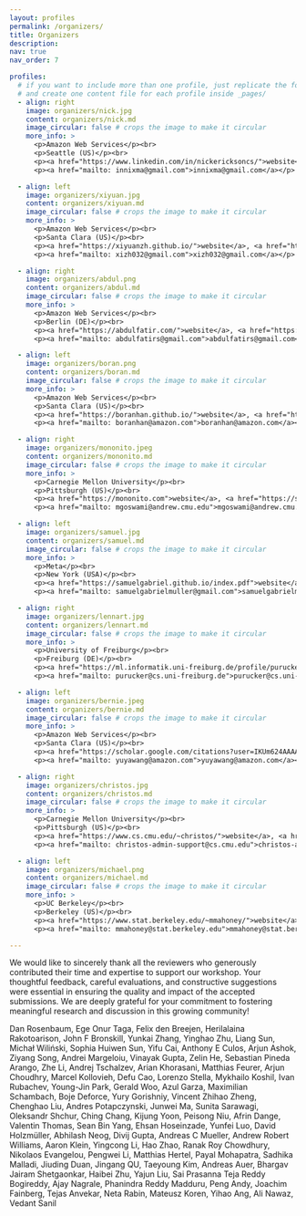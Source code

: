 ```yaml
---
layout: profiles
permalink: /organizers/
title: Organizers 
description: 
nav: true
nav_order: 7

profiles:
  # if you want to include more than one profile, just replicate the following block
  # and create one content file for each profile inside _pages/
  - align: right
    image: organizers/nick.jpg
    content: organizers/nick.md 
    image_circular: false # crops the image to make it circular
    more_info: >
      <p>Amazon Web Services</p><br>
      <p>Seattle (US)</p><br>
      <p><a href="https://www.linkedin.com/in/nickericksoncs/">website</a>, <a href="https://scholar.google.com/citations?user=I0nj-TcAAAAJ&hl=en">google scholar</a> </p>
      <p><a href="mailto: innixma@gmail.com">innixma@gmail.com</a></p>  

  - align: left
    image: organizers/xiyuan.jpg
    content: organizers/xiyuan.md 
    image_circular: false # crops the image to make it circular
    more_info: >
      <p>Amazon Web Services</p><br>
      <p>Santa Clara (US)</p><br>
      <p><a href="https://xiyuanzh.github.io/">website</a>, <a href="https://scholar.google.com/citations?user=pIEuyR8AAAAJ&hl=en">google scholar</a> </p>
      <p><a href="mailto: xizh032@gmail.com">xizh032@gmail.com</a></p>  

  - align: right
    image: organizers/abdul.png
    content: organizers/abdul.md 
    image_circular: false # crops the image to make it circular
    more_info: >
      <p>Amazon Web Services</p><br>
      <p>Berlin (DE)</p><br>
      <p><a href="https://abdulfatir.com/">website</a>, <a href="https://scholar.google.com/citations?hl=en&user=BZ0EoqIAAAAJ&view_op=list_works&sortby=pubdate">google scholar</a> </p>
      <p><a href="mailto: abdulfatirs@gmail.com">abdulfatirs@gmail.com</a></p>

  - align: left
    image: organizers/boran.png
    content: organizers/boran.md 
    image_circular: false # crops the image to make it circular
    more_info: >
      <p>Amazon Web Services</p><br>
      <p>Santa Clara (US)</p><br>
      <p><a href="https://boranhan.github.io/">website</a>, <a href="https://scholar.google.com/citations?user=Prwxh24AAAAJ&hl=en">google scholar</a> </p>
      <p><a href="mailto: boranhan@amazon.com">boranhan@amazon.com</a></p>  

  - align: right
    image: organizers/mononito.jpeg
    content: organizers/mononito.md 
    image_circular: false # crops the image to make it circular
    more_info: >
      <p>Carnegie Mellon University</p><br>
      <p>Pittsburgh (US)</p><br>
      <p><a href="https://mononito.com">website</a>, <a href="https://scholar.google.com/citations?user=TgQ72t0AAAAJ&hl=en&oi=ao">google scholar</a> </p>
      <p><a href="mailto: mgoswami@andrew.cmu.edu">mgoswami@andrew.cmu.edu</a></p>  

  - align: left
    image: organizers/samuel.jpg
    content: organizers/samuel.md 
    image_circular: false # crops the image to make it circular
    more_info: >
      <p>Meta</p><br>
      <p>New York (USA)</p><br>
      <p><a href="https://samuelgabriel.github.io/index.pdf">website</a>, <a href="https://scholar.google.com/citations?user=pevYEjAAAAAJ&hl=en">google scholar</a> </p>
      <p><a href="mailto: samuelgabrielmuller@gmail.com">samuelgabrielmuller@gmail.com</a></p>  

  - align: right
    image: organizers/lennart.jpg
    content: organizers/lennart.md 
    image_circular: false # crops the image to make it circular
    more_info: >
      <p>University of Freiburg</p><br>
      <p>Freiburg (DE)</p><br>
      <p><a href="https://ml.informatik.uni-freiburg.de/profile/purucker/">website</a>, <a href="https://scholar.google.com/citations?user=x_HyTt0AAAAJ&hl=en">google scholar</a> </p>
      <p><a href="mailto: purucker@cs.uni-freiburg.de">purucker@cs.uni-freiburg.de</a></p>  

  - align: left
    image: organizers/bernie.jpeg
    content: organizers/bernie.md 
    image_circular: false # crops the image to make it circular
    more_info: >
      <p>Amazon Web Services</p><br>
      <p>Santa Clara (US)</p><br>
      <p><a href="https://scholar.google.com/citations?user=IKUm624AAAAJ&hl=en">google scholar</a> </p>
      <p><a href="mailto: yuyawang@amazon.com">yuyawang@amazon.com</a></p>  

  - align: right
    image: organizers/christos.jpg
    content: organizers/christos.md 
    image_circular: false # crops the image to make it circular
    more_info: >
      <p>Carnegie Mellon University</p><br>
      <p>Pittsburgh (US)</p><br>
      <p><a href="https://www.cs.cmu.edu/~christos/">website</a>, <a href="https://scholar.google.com/citations?user=nd8lQQIAAAAJ&hl=en">google scholar</a> </p>
      <p><a href="mailto: christos-admin-support@cs.cmu.edu">christos-admin-support@cs.cmu.edu</a></p>  

  - align: left
    image: organizers/michael.png
    content: organizers/michael.md 
    image_circular: false # crops the image to make it circular
    more_info: >
      <p>UC Berkeley</p><br>
      <p>Berkeley (US)</p><br>
      <p><a href="https://www.stat.berkeley.edu/~mmahoney/">website</a>, <a href="https://scholar.google.com/citations?user=QXyvv94AAAAJ&hl=en">google scholar</a> </p>
      <p><a href="mailto: mmahoney@stat.berkeley.edu">mmahoney@stat.berkeley.edu</a></p>  

---
```


We would like to sincerely thank all the reviewers who generously contributed their time and expertise to support our workshop. Your thoughtful feedback, careful evaluations, and constructive suggestions were essential in ensuring the quality and impact of the accepted submissions. We are deeply grateful for your commitment to fostering meaningful research and discussion in this growing community!

Dan Rosenbaum, Ege Onur Taga, Felix den Breejen, Herilalaina Rakotoarison, John F Bronskill, Yunkai Zhang, Yinghao Zhu, Liang Sun, Michał Wiliński, Sophia Huiwen Sun, Yifu Cai, Anthony E Culos, Arjun Ashok, Ziyang Song, Andrei Margeloiu, Vinayak Gupta, Zelin He, Sebastian Pineda Arango, Zhe Li, Andrej Tschalzev, Arian Khorasani, Matthias Feurer, Arjun Choudhry, Marcel Kollovieh, Defu Cao, Lorenzo Stella, Mykhailo Koshil, Ivan Rubachev, Young-Jin Park, Gerald Woo, Azul Garza, Maximilian Schambach, Boje Deforce, Yury Gorishniy, Vincent Zhihao Zheng, Chenghao Liu, Andres Potapczynski, Junwei Ma, Sunita Sarawagi, Oleksandr Shchur, Ching Chang, Kijung Yoon, Peisong Niu, Afrin Dange, Valentin Thomas, Sean Bin Yang, Ehsan Hoseinzade, Yunfei Luo, David Holzmüller, Abhilash Neog, Divij Gupta, Andreas C Mueller, Andrew Robert Williams, Aaron Klein, Yingcong Li, Hao Zhao, Ranak Roy Chowdhury, Nikolaos Evangelou, Pengwei Li, Matthias Hertel, Payal Mohapatra, Sadhika Malladi, Jiuding Duan, Jingang QU, Taeyoung Kim, Andreas Auer, Bhargav Jairam Shetgaonkar, Haibei Zhu, Yajun Liu, Sai Prasanna Teja Reddy Bogireddy, Ajay Nagrale, Phanindra Reddy Madduru, Peng Andy, Joachim Fainberg, Tejas Anvekar, Neta Rabin, Mateusz Koren, Yihao Ang, Ali Nawaz, Vedant Sanil
